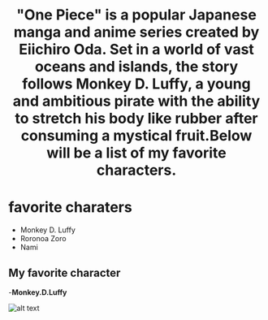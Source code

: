 <div align="center">
  <h1> "One Piece" is a popular Japanese manga and anime series created by Eiichiro Oda. Set in a world of vast oceans and islands, the story follows Monkey D. Luffy, a young and ambitious pirate with the ability to stretch his body like rubber after consuming a mystical fruit.Below will be a list of my favorite characters.</h1>
</div>

# favorite charaters 
- Monkey D. Luffy
- Roronoa Zoro
- Nami
## My favorite character 
-**Monkey.D.Luffy**

![alt text](https://www.google.com/url?sa=i&url=https%3A%2F%2Fwww.crunchyroll.com%2Fseries%2FGRMG8ZQZR%2Fone-piece&psig=AOvVaw1yRCa70CYkUE6AzKGb9tR1&ust=1693086075163000&source=images&cd=vfe&opi=89978449&ved=0CA0QjRxqFwoTCND9qKPj-IADFQAAAAAdAAAAABAD![image](https://github.com/Nuh0/Favorite-anime/assets/142946166/805b8f3a-b6e4-43bd-97f5-38bf0ac80e15)
)

